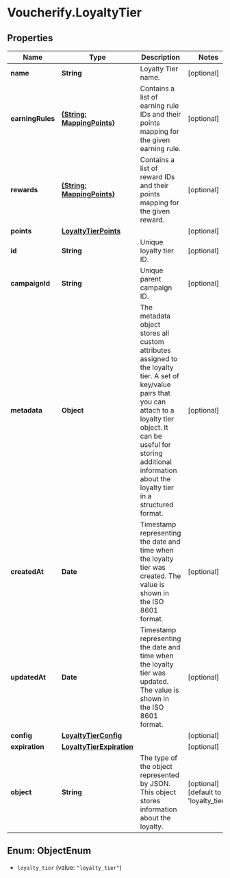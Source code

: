 # Voucherify.LoyaltyTier

## Properties

Name | Type | Description | Notes
------------ | ------------- | ------------- | -------------
**name** | **String** | Loyalty Tier name. | [optional] 
**earningRules** | [**{String: MappingPoints}**](MappingPoints.md) | Contains a list of earning rule IDs and their points mapping for the given earning rule. | [optional] 
**rewards** | [**{String: MappingPoints}**](MappingPoints.md) | Contains a list of reward IDs and their points mapping for the given reward. | [optional] 
**points** | [**LoyaltyTierPoints**](LoyaltyTierPoints.md) |  | [optional] 
**id** | **String** | Unique loyalty tier ID. | [optional] 
**campaignId** | **String** | Unique parent campaign ID. | [optional] 
**metadata** | **Object** | The metadata object stores all custom attributes assigned to the loyalty tier. A set of key/value pairs that you can attach to a loyalty tier object. It can be useful for storing additional information about the loyalty tier in a structured format. | [optional] 
**createdAt** | **Date** | Timestamp representing the date and time when the loyalty tier was created. The value is shown in the ISO 8601 format. | [optional] 
**updatedAt** | **Date** | Timestamp representing the date and time when the loyalty tier was updated. The value is shown in the ISO 8601 format. | [optional] 
**config** | [**LoyaltyTierConfig**](LoyaltyTierConfig.md) |  | [optional] 
**expiration** | [**LoyaltyTierExpiration**](LoyaltyTierExpiration.md) |  | [optional] 
**object** | **String** | The type of the object represented by JSON. This object stores information about the loyalty. | [optional] [default to &#39;loyalty_tier&#39;]



## Enum: ObjectEnum


* `loyalty_tier` (value: `"loyalty_tier"`)




